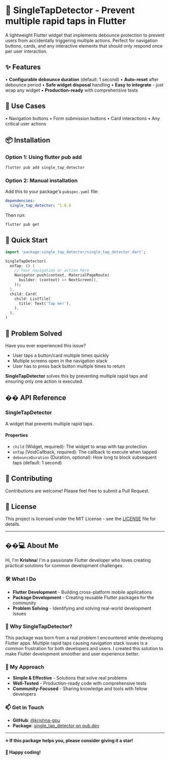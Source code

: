# 🚫 SingleTapDetector - Prevent multiple rapid taps in Flutter

A lightweight Flutter widget that implements debounce protection to prevent users from accidentally triggering multiple actions. Perfect for navigation buttons, cards, and any interactive elements that should only respond once per user interaction.

## ✨ Features

• **Configurable debounce duration** (default: 1 second)
• **Auto-reset** after debounce period
• **Safe widget disposal** handling
• **Easy to integrate** - just wrap any widget
• **Production-ready** with comprehensive tests

## 🔧 Use Cases

• Navigation buttons
• Form submission buttons
• Card interactions
• Any critical user actions

## 📦 Installation

### Option 1: Using flutter pub add
```bash
flutter pub add single_tap_detector
```

### Option 2: Manual installation
Add this to your package's `pubspec.yaml` file:

```yaml
dependencies:
  single_tap_detector: ^1.0.0
```

Then run:
```bash
flutter pub get
```

## 🚀 Quick Start

```dart
import 'package:single_tap_detector/single_tap_detector.dart';

SingleTapDetector(
  onTap: () {
    // Your navigation or action here
    Navigator.push(context, MaterialPageRoute(
      builder: (context) => NextScreen(),
    ));
  },
  child: Card(
    child: ListTile(
      title: Text('Tap me!'),
    ),
  ),
)
```

## 🎯 Problem Solved

Have you ever experienced this issue?
- User taps a button/card multiple times quickly
- Multiple screens open in the navigation stack
- User has to press back button multiple times to return

**SingleTapDetector** solves this by preventing multiple rapid taps and ensuring only one action is executed.

## �� API Reference

### SingleTapDetector

A widget that prevents multiple rapid taps.

#### Properties

- `child` (Widget, required): The widget to wrap with tap protection
- `onTap` (VoidCallback, required): The callback to execute when tapped
- `debounceDuration` (Duration, optional): How long to block subsequent taps (default: 1 second)

## 🤝 Contributing

Contributions are welcome! Please feel free to submit a Pull Request.

## 📄 License

This project is licensed under the MIT License - see the [LICENSE](LICENSE) file for details.

---

## ��‍💻 About Me

Hi, I'm **Krishna**! I'm a passionate Flutter developer who loves creating practical solutions for common development challenges. 

### 🛠️ What I Do
- **Flutter Development** - Building cross-platform mobile applications
- **Package Development** - Creating reusable Flutter packages for the community
- **Problem Solving** - Identifying and solving real-world development issues

### 🎯 Why SingleTapDetector?
This package was born from a real problem I encountered while developing Flutter apps. Multiple rapid taps causing navigation stack issues is a common frustration for both developers and users. I created this solution to make Flutter development smoother and user experience better.

### 🌟 My Approach
- **Simple & Effective** - Solutions that solve real problems
- **Well-Tested** - Production-ready code with comprehensive tests
- **Community-Focused** - Sharing knowledge and tools with fellow developers

### 📫 Get in Touch
- **GitHub**: [@krishna-gpu](https://github.com/krishna-gpu)
- **Package**: [single_tap_detector on pub.dev](https://pub.dev/packages/single_tap_detector)

---

**⭐ If this package helps you, please consider giving it a star!**

**🚀 Happy coding!**
